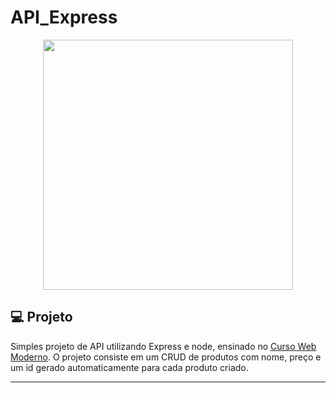 # API_Express

<div align="center"><img src="https://programadev.com.br/static/9ff3232ef2ea482c1931b79f40243cf0/capa-node-express-rest.png" width=400px></div>

## 💻 Projeto

Simples projeto de API utilizando Express e node, ensinado no <a href="https://www.udemy.com/course/curso-web/">Curso Web Moderno</a>. O projeto consiste em um CRUD de produtos com nome, preço e um id gerado automaticamente para cada produto criado. 

---
